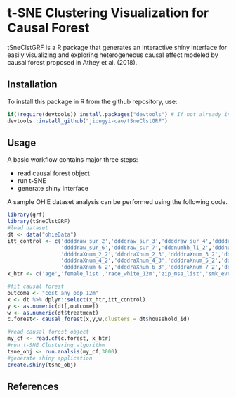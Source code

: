t-SNE Clustering Visualization for Causal Forest
================

tSneClstGRF is a R package that generates an interactive shiny interface for easily visualizing and exploring heterogeneous causal effect modeled by causal forest proposed in Athey et al. (2018).

Installation
------------

To install this package in R from the github repository, use:

``` r
if(!require(devtools)) install.packages("devtools") # If not already installed
devtools::install_github("jiongyi-cao/tSneClstGRF")
```

Usage
-----

A basic workflow contains major three steps:

-   read causal forest object
-   run t-SNE
-   generate shiny interface

A sample OHIE dataset analysis can be performed using the following code.

``` r
library(grf)
library(tSneClstGRF)
#load dataset
dt <- data("ohieData")
itt_control <- c('ddddraw_sur_2','ddddraw_sur_3','ddddraw_sur_4','ddddraw_sur_5',
                 'ddddraw_sur_6','ddddraw_sur_7','dddnumhh_li_2','dddnumhh_li_3',
                 'ddddraXnum_2_2','ddddraXnum_2_3','ddddraXnum_3_2','ddddraXnum_3_3',
                 'ddddraXnum_4_2','ddddraXnum_4_3','ddddraXnum_5_2','ddddraXnum_5_3',
                 'ddddraXnum_6_2','ddddraXnum_6_3','ddddraXnum_7_2','ddddraXnum_7_3')
x_htr <- c('age','female_list','race_white_12m','zip_msa_list','smk_ever_12m','first_day_list','edu_1','edu_2','edu_3','edu_4')

#fit causal forest
outcome <- "cost_any_oop_12m"
x <- dt %>% dplyr::select(x_htr,itt_control)
y <- as.numeric(dt[,outcome])
w <- as.numeric(dt$treatment)
c.forest<- causal_forest(x,y,w,clusters = dt$household_id)

#read causal forest object
my_cf <- read.cf(c.forest, x_htr)
#run t-SNE Clustering algorithm
tsne_obj <- run.analsis(my_cf,3000)
#generate shiny application
create.shiny(tsne_obj)
```

References
----------
